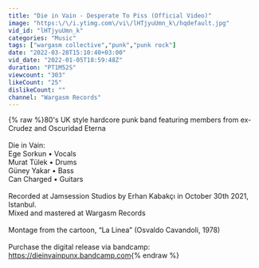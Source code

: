 ```yaml
---
title: "Die in Vain - Desperate To Piss (Official Video)"
image: "https:\/\/i.ytimg.com\/vi\/lHTjyuUmn_k\/hqdefault.jpg"
vid_id: "lHTjyuUmn_k"
categories: "Music"
tags: ["wargasm collective","punk","punk rock"]
date: "2022-03-28T15:10:40+03:00"
vid_date: "2022-01-05T18:59:48Z"
duration: "PT1M52S"
viewcount: "303"
likeCount: "25"
dislikeCount: ""
channel: "Wargasm Records"
---
```

{% raw %}80's UK style hardcore punk band featuring members from ex- Crudez and Oscuridad Eterna<br /><br />Die in Vain:<br />Ege Sorkun • Vocals<br />Murat Tülek • Drums<br />Güney Yakar • Bass<br />Can Charged • Guitars<br /><br />Recorded at Jamsession Studios by Erhan Kabakçı in October 30th 2021, Istanbul.<br />Mixed and mastered at Wargasm Records<br /><br />Montage from the cartoon, “La Linea” (Osvaldo Cavandoli, 1978)<br /><br />Purchase the digital release via bandcamp:<br /><a rel="nofollow" target="blank" href="https://dieinvainpunx.bandcamp.com">https://dieinvainpunx.bandcamp.com</a>{% endraw %}
